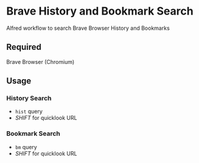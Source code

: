 # Brave History and Bookmark Search

Alfred workflow to search Brave Browser History and Bookmarks

## Required
Brave Browser (Chromium)

## Usage

### History Search

* `hist` query
* *SHIFT* for quicklook URL

### Bookmark Search

* `bm` query
* *SHIFT* for quicklook URL